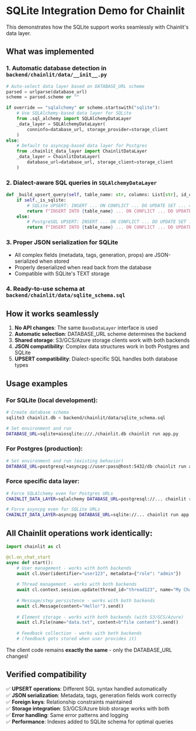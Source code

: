 # SQLite Integration Demo for Chainlit

This demonstrates how the SQLite support works seamlessly with Chainlit's data layer.

## What was implemented

### 1. Automatic database detection in `backend/chainlit/data/__init__.py`
```python
# Auto-select data layer based on DATABASE_URL scheme
parsed = urlparse(database_url)
scheme = parsed.scheme or ""

if override == "sqlalchemy" or scheme.startswith("sqlite"):
    # Use SQLAlchemy-based data layer for SQLite
    from .sql_alchemy import SQLAlchemyDataLayer
    _data_layer = SQLAlchemyDataLayer(
        conninfo=database_url, storage_provider=storage_client
    )
else:
    # Default to asyncpg-based data layer for Postgres
    from .chainlit_data_layer import ChainlitDataLayer
    _data_layer = ChainlitDataLayer(
        database_url=database_url, storage_client=storage_client
    )
```

### 2. Dialect-aware SQL queries in `SQLAlchemyDataLayer`
```python
def _build_upsert_query(self, table_name: str, columns: List[str], id_column: str = "id") -> str:
    if self._is_sqlite:
        # SQLite UPSERT: INSERT ... ON CONFLICT ... DO UPDATE SET ... = excluded.*
        return f"INSERT INTO {table_name} ... ON CONFLICT ... DO UPDATE SET ..."
    else:
        # PostgreSQL UPSERT: INSERT ... ON CONFLICT ... DO UPDATE SET ... = EXCLUDED.*  
        return f"INSERT INTO {table_name} ... ON CONFLICT ... DO UPDATE SET ..."
```

### 3. Proper JSON serialization for SQLite
- All complex fields (metadata, tags, generation, props) are JSON-serialized when stored
- Properly deserialized when read back from the database
- Compatible with SQLite's TEXT storage

### 4. Ready-to-use schema at `backend/chainlit/data/sqlite_schema.sql`

## How it works seamlessly

1. **No API changes**: The same `BaseDataLayer` interface is used
2. **Automatic selection**: DATABASE_URL scheme determines the backend
3. **Shared storage**: S3/GCS/Azure storage clients work with both backends
4. **JSON compatibility**: Complex data structures work in both Postgres and SQLite
5. **UPSERT compatibility**: Dialect-specific SQL handles both database types

## Usage examples

### For SQLite (local development):
```bash
# Create database schema
sqlite3 chainlit.db < backend/chainlit/data/sqlite_schema.sql

# Set environment and run
DATABASE_URL=sqlite+aiosqlite:///./chainlit.db chainlit run app.py
```

### For Postgres (production):
```bash
# Set environment and run (existing behavior)
DATABASE_URL=postgresql+asyncpg://user:pass@host:5432/db chainlit run app.py
```

### Force specific data layer:
```bash
# Force SQLAlchemy even for Postgres URLs
CHAINLIT_DATA_LAYER=sqlalchemy DATABASE_URL=postgresql://... chainlit run app.py

# Force asyncpg even for SQLite URLs  
CHAINLIT_DATA_LAYER=asyncpg DATABASE_URL=sqlite://... chainlit run app.py
```

## All Chainlit operations work identically:

```python
import chainlit as cl

@cl.on_chat_start
async def start():
    # User management - works with both backends
    await cl.User(identifier="user123", metadata={"role": "admin"})
    
    # Thread management - works with both backends  
    await cl.context.session.update(thread_id="thread123", name="My Chat")
    
    # Message/step persistence - works with both backends
    await cl.Message(content="Hello!").send()
    
    # Element storage - works with both backends (with S3/GCS/Azure)
    await cl.File(name="data.txt", content=b"file content").send()
    
    # Feedback collection - works with both backends
    # (feedback gets stored when user provides it)
```

The client code remains **exactly the same** - only the DATABASE_URL changes!

## Verified compatibility

✅ **UPSERT operations**: Different SQL syntax handled automatically  
✅ **JSON serialization**: Metadata, tags, generation fields work correctly  
✅ **Foreign keys**: Relationship constraints maintained  
✅ **Storage integration**: S3/GCS/Azure blob storage works with both  
✅ **Error handling**: Same error patterns and logging  
✅ **Performance**: Indexes added to SQLite schema for optimal queries
